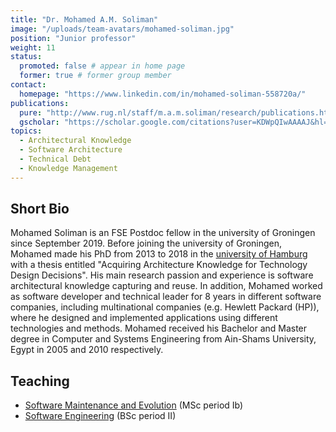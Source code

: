 ```yaml
---
title: "Dr. Mohamed A.M. Soliman"
image: "/uploads/team-avatars/mohamed-soliman.jpg"
position: "Junior professor"
weight: 11
status:
  promoted: false # appear in home page
  former: true # former group member
contact:
  homepage: "https://www.linkedin.com/in/mohamed-soliman-558720a/"
publications:
  pure: "http://www.rug.nl/staff/m.a.m.soliman/research/publications.html"
  gscholar: "https://scholar.google.com/citations?user=KDWpQIwAAAAJ&hl=en"
topics:
  - Architectural Knowledge
  - Software Architecture
  - Technical Debt
  - Knowledge Management
---
```


## Short Bio

Mohamed Soliman is an FSE Postdoc fellow in the university of Groningen since September 2019. Before joining the university of Groningen, Mohamed made his PhD from 2013 to 2018 in the [university of Hamburg](https://www.inf.uni-hamburg.de/en/inst/ab/swk/team/aboubakr-soliman.html) with a thesis entitled "Acquiring Architecture Knowledge for Technology Design Decisions". His main research passion and experience is software architectural knowledge capturing and reuse. In addition, Mohamed worked as software developer and technical leader for 8 years in different software companies, including multinational companies (e.g. Hewlett Packard (HP)), where he designed and implemented applications using different technologies and methods. Mohamed received his Bachelor and Master degree in Computer and Systems Engineering from Ain-Shams University, Egypt in 2005 and 2010 respectively.

## Teaching

* [Software Maintenance and Evolution](https://www.rug.nl/ocasys/fwn/vak/show?code=INMSME-08) (MSc period Ib)
* [Software Engineering](https://www.rug.nl/ocasys/fwn/vak/show?code=WBCS17001) (BSc period II)
